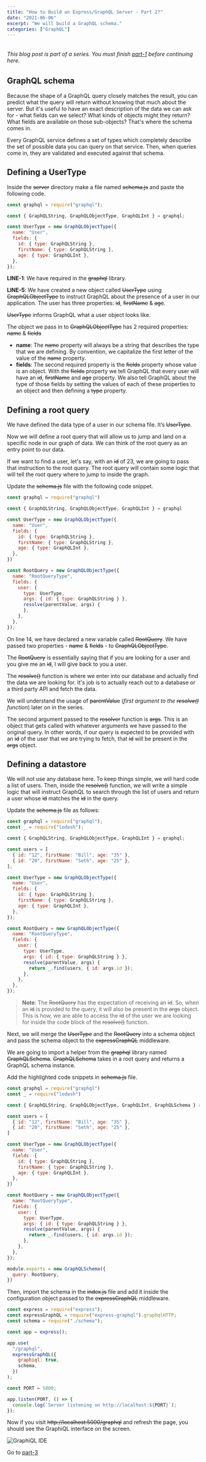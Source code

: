 ```yaml
---
title: "How to Build an Express/GraphQL Server - Part 2?"
date: "2021-06-06"
excerpt: "We will build a GraphQL schema."
categories: ["GraphQL"]
---
```


```toc

```

###### This blog post is part of a series. You must finish [part-1](https://hemanta.io/how-to-build-an-express-graphql-server-part-one/) before continuing here.

## GraphQL schema

Because the shape of a GraphQL query closely matches the result, you can predict what the query will return without knowing that much about the server. But it's useful to have an exact description of the data we can ask for - what fields can we select? What kinds of objects might they return? What fields are available on those sub-objects? That's where the schema comes in.

Every GraphQL service defines a set of types which completely describe the set of possible data you can query on that service. Then, when queries come in, they are validated and executed against that schema.

## Defining a UserType

Inside the ~~server~~ directory make a file named ~~schema.js~~ and paste the following code.

```js:title=server/schema.js {numberLines}
const graphql = require("graphql");

const { GraphQLString, GraphQLObjectType, GraphQLInt } = graphql;

const UserType = new GraphQLObjectType({
  name: "User",
  fields: {
    id: { type: GraphQLString },
    firstName: { type: GraphQLString },
    age: { type: GraphQLInt },
  },
});
```

**LINE-1**: We have required in the ~~graphql~~ library.

**LINE-5**: We have created a new object called ~~UserType~~ using ~~GraphQLObjectType~~ to instruct GraphQL about the presence of a user in our application. The user has three properties: ~~id~~, ~~firstName~~ & ~~age~~.

~~UserType~~ informs GraphQL what a user object looks like.

The object we pass in to ~~GraphQLObjectType~~ has 2 required properties: ~~name~~ & ~~fields~~

- **name**: The ~~name~~ property will always be a string that describes the type that we are defining. By convention, we capitalize the first letter of the value of the ~~name~~ property.
- **fields**: The second required property is the ~~fields~~ property whose value is an object. With the ~~fields~~ property we tell GraphQL that every user will have an ~~id~~, ~~firstName~~ and ~~age~~ property. We also tell GraphQL about the type of those fields by setting the values of each of these properties to an object and then defining a ~~type~~ property.

## Defining a root query

We have defined the data type of a user in our schema file. It’s ~~UserType~~.

Now we will define a root query that will allow us to jump and land on a specific node in our graph of data. We can think of the root query as an entry point to our data.

If we want to find a user, let's say, with an ~~id~~ of 23, we are going to pass that instruction to the root query. The root query will contain some logic that will tell the root query where to jump to inside the graph.

Update the ~~schema.js~~ file with the following code snippet.

```js:title=schema.js {numberLines, 14-24}
const graphql = require("graphql")

const { GraphQLString, GraphQLObjectType, GraphQLInt } = graphql

const UserType = new GraphQLObjectType({
  name: "User",
  fields: {
    id: { type: GraphQLString },
    firstName: { type: GraphQLString },
    age: { type: GraphQLInt },
  },
})

const RootQuery = new GraphQLObjectType({
  name: "RootQueryType",
  fields: {
    user: {
      type: UserType,
      args: { id: { type: GraphQLString } },
      resolve(parentValue, args) {
      },
    },
  },
});
```

On line 14, we have declared a new variable called ~~RootQuery~~. We have passed two properties - ~~name~~ & ~~fields~~ - to ~~GraphQLObjectType~~.

The ~~RootQuery~~ is essentially saying that if you are looking for a user and you give me an ~~id~~, I will give back to you a user.

The ~~resolve()~~ function is where we enter into our database and actually find the data we are looking for. It's job is to actually reach out to a database or a third party API and fetch the data.

We will understand the usage of ~~parentValue~~ (_first argument to the ~~resolve()~~ function_) later on in the series.

The second argument passed to the ~~resolver~~ function is ~~args~~. This is an object that gets called with whatever arguments we have passed to the original query. In other words, if our query is expected to be provided with an ~~id~~ of the user that we are trying to fetch, that ~~id~~ will be present in the ~~args~~ object.

## Defining a datastore

We will not use any database here. To keep things simple, we will hard code a list of users. Then, inside the ~~resolve()~~ function, we will write a simple logic that will instruct GraphQL to search through the list of users and return a user whose ~~id~~ matches the ~~id~~ in the query.

Update the ~~schema.js~~ file as follows:

```js:title=server/schema.js {numberLines, 2-2, 6-9, 27-27}
const graphql = require("graphql");
const _ = require("lodash");

const { GraphQLString, GraphQLObjectType, GraphQLInt } = graphql;

const users = [
  { id: "12", firstName: "Bill", age: "35" },
  { id: "20", firstName: "Seth", age: "25" },
];

const UserType = new GraphQLObjectType({
  name: "User",
  fields: {
    id: { type: GraphQLString },
    firstName: { type: GraphQLString },
    age: { type: GraphQLInt },
  },
});

const RootQuery = new GraphQLObjectType({
  name: "RootQueryType",
  fields: {
    user: {
      type: UserType,
      args: { id: { type: GraphQLString } },
      resolve(parentValue, args) {
        return _.find(users, { id: args.id });
      },
    },
  },
});
```

> **Note**: The ~~RootQuery~~ has the expectation of receiving an ~~id~~. So, when an ~~id~~ is provided to the query, it will also be present in the ~~args~~ object. This is how, we are able to access the ~~id~~ of the user we are looking for inside the code block of the ~~resolve()~~ function.

Next, we will merge the ~~UserType~~ and the ~~RootQuery~~ into a schema object and pass the schema object to the ~~expressGraphQL~~ middleware.

We are going to import a helper from the ~~graphql~~ library named ~~GraphQLSchema~~. ~~GraphQLSchema~~ takes in a root query and returns a GraphQL schema instance.

Add the highlighted code snippets in ~~schema.js~~ file.

```js:title=server/schema.js {numberLines, 4-4, 33-35}
const graphql = require("graphql")
const _ = require("lodash")

const { GraphQLString, GraphQLObjectType, GraphQLInt, GraphQLSchema } = graphql

const users = [
  { id: "12", firstName: "Bill", age: "35" },
  { id: "20", firstName: "Seth", age: "25" },
]

const UserType = new GraphQLObjectType({
  name: "User",
  fields: {
    id: { type: GraphQLString },
    firstName: { type: GraphQLString },
    age: { type: GraphQLInt },
  },
})

const RootQuery = new GraphQLObjectType({
  name: "RootQueryType",
  fields: {
    user: {
      type: UserType,
      args: { id: { type: GraphQLString } },
      resolve(parentValue, args) {
        return _.find(users, { id: args.id });
      },
    },
  },
});

module.exports = new GraphQLSchema({
  query: RootQuery,
})
```

Then, import the schema in the ~~index.js~~ file and add it inside the configuration object passed to the ~~expressGraphQL~~ middleware.

```js:title=server/index.js {numberLines, 3-3, 11-11}
const express = require("express");
const expressGraphQL = require("express-graphql").graphqlHTTP;
const schema = require("./schema");

const app = express();

app.use(
  "/graphql",
  expressGraphQL({
    graphiql: true,
    schema,
  })
);

const PORT = 5000;

app.listen(PORT, () => {
  console.log(`Server listening on http://localhost:${PORT}`);
});
```

Now if you visit ~~http://localhost:5000/graphql~~ and refresh the page, you should see the GraphiQL interface on the screen.

![GraphiQL IDE](../images/graphql/graphiQL.png)

Go to [part-3](https://hemanta.io/how-to-build-an-express-graphql-server-part-3/)
